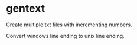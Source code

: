 # gentext
Create multiple txt files with incrementing numbers.

Convert windows line ending to unix line ending.
